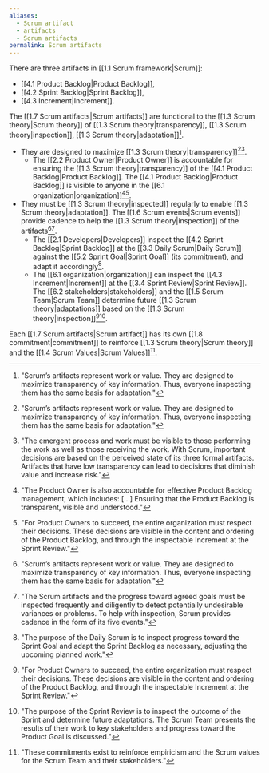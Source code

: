 ```yaml
---
aliases:
  - Scrum artifact
  - artifacts
  - Scrum artifacts
permalink: Scrum artifacts
---
```

There are three artifacts in [[1.1 Scrum framework|Scrum]]:
- [[4.1 Product Backlog|Product Backlog]],
- [[4.2 Sprint Backlog|Sprint Backlog]],
- [[4.3 Increment|Increment]].

The [[1.7 Scrum artifacts|Scrum artifacts]] are functional to the [[1.3 Scrum theory|Scrum theory]] of [[1.3 Scrum theory|transparency]], [[1.3 Scrum theory|inspection]], [[1.3 Scrum theory|adaptation]][^scrum-artifacts-represent].
- They are designed to maximize [[1.3 Scrum theory|transparency]][^scrum-artifacts-represent][^emergent-progess-and-work].
	- The [[2.2 Product Owner|Product Owner]] is accountable for ensuring the [[1.3 Scrum theory|transparency]] of the [[4.1 Product Backlog|Product Backlog]]. The [[4.1 Product Backlog|Product Backlog]] is visible to anyone in the [[6.1 organization|organization]][^po-accountable-product-backlog][^for-pos-to-succeed].
- They must be [[1.3 Scrum theory|inspected]] regularly to enable [[1.3 Scrum theory|adaptation]]. The [[1.6 Scrum events|Scrum events]] provide cadence to help the [[1.3 Scrum theory|inspection]] of the artifacts[^scrum-artifacts-represent][^scrum-artifacts-and-progress].
	- The [[2.1 Developers|Developers]] inspect the [[4.2 Sprint Backlog|Sprint Backlog]] at the [[3.3 Daily Scrum|Daily Scrum]] against the [[5.2 Sprint Goal|Sprint Goal]] (its commitment), and adapt it accordingly[^purpose-daily-scrum].
	- The [[6.1 organization|organization]] can inspect the [[4.3 Increment|Increment]] at the [[3.4 Sprint Review|Sprint Review]]. The [[6.2 stakeholders|stakeholders]] and the [[1.5 Scrum Team|Scrum Team]] determine future [[1.3 Scrum theory|adaptations]] based on the [[1.3 Scrum theory|inspection]][^for-pos-to-succeed][^purpose-sprint-review].

[^scrum-artifacts-and-progress]: "The Scrum artifacts and the progress toward agreed goals must be inspected frequently and diligently to detect potentially undesirable variances or problems. To help with inspection, Scrum provides cadence in the form of its five events."[^scrum-guide-2020]
[^scrum-artifacts-represent]: "Scrum’s artifacts represent work or value. They are designed to maximize transparency of key information. Thus, everyone inspecting them has the same basis for adaptation."[^scrum-guide-2020]
[^emergent-progess-and-work]: "The emergent process and work must be visible to those performing the work as well as those receiving the work. With Scrum, important decisions are based on the perceived state of its three formal artifacts. Artifacts that have low transparency can lead to decisions that diminish value and increase risk."[^scrum-guide-2020]
[^po-accountable-product-backlog]: "The Product Owner is also accountable for effective Product Backlog management, which includes: \[...\] Ensuring that the Product Backlog is transparent, visible and understood."[^scrum-guide-2020]
[^for-pos-to-succeed]: "For Product Owners to succeed, the entire organization must respect their decisions. These decisions are visible in the content and ordering of the Product Backlog, and through the inspectable Increment at the Sprint Review."[^scrum-guide-2020]
[^purpose-daily-scrum]: "The purpose of the Daily Scrum is to inspect progress toward the Sprint Goal and adapt the Sprint Backlog as necessary, adjusting the upcoming planned work."[^scrum-guide-2020]
[^purpose-sprint-review]: "The purpose of the Sprint Review is to inspect the outcome of the Sprint and determine future adaptations. The Scrum Team presents the results of their work to key stakeholders and progress toward the Product Goal is discussed."[^scrum-guide-2020]

Each [[1.7 Scrum artifacts|Scrum artifact]] has its own [[1.8 commitment|commitment]] to reinforce [[1.3 Scrum theory|Scrum theory]] and the [[1.4 Scrum Values|Scrum Values]][^these-commitments-exist].

[^these-commitments-exist]: "These commitments exist to reinforce empiricism and the Scrum values for the Scrum Team and their stakeholders."[^scrum-guide-2020]

[^scrum-guide-2020]: [[1.2 Scrum Guide|Scrum Guide (2020)]]
